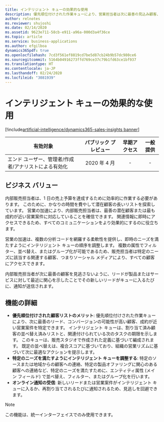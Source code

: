 ```yaml
---
title: インテリジェント キューの効果的な使用
description: 優先順位付けされた作業キューにより、営業担当者は次に最善の見込み顧客、コンバージョンの可能性が高い顧客、および成約する可能性が高い営業案件を特定できます。
author: relnotes
ms.reviewer: shujoshi
ms.date: 02/14/2020
ms.assetid: 9623e711-58cb-e911-a96a-000d3a4f36ce
ms.topic: article
ms.service: business-applications
ms.author: efgilboa
dynamics365pdf: true
ms.openlocfilehash: 7cd3f561ef8819cd7be5d87cb24b9b57dc980ce6
ms.sourcegitcommit: 5164b04916273ffd769ce37c79b1fd63ce1bf937
ms.translationtype: HT
ms.contentlocale: ja-JP
ms.lasthandoff: 02/24/2020
ms.locfileid: "3081939"
---
```

# <a name="work-effectively-with-an-intelligent-queue"></a>インテリジェント キューの効果的な使用
[!include[artificial-intelligence/dynamics365-sales-insights banner](../includes/artificial-intelligence/dynamics365-sales-insights.md)]

| 有効対象    |  パブリック プレビュー | 早期アクセス | 一般提供 | 
| ---------- | :----------: |:----------: |:----------: |
|エンド ユーザー、管理者/作成者/アナリストによる有効化|2020 年 4 月|-| -|


## <a name="business-value"></a>ビジネス バリュー
<!-- bv start -->
内部販売担当者は、1 日の売上予算を達成するために効率的に作業する必要があります。 このために、かなりの時間を費やして潜在顧客の長いリストを探索しています。 営業の加速により、内部販売担当者は、最善の潜在顧客または最も成約が近い営業案件に対応していることを確信できます。 関連情報に即時にアクセスできるため、すべてのコミュニケーションをより効果的にするのに役立ちます。 

営業の加速は、複数の分析コードを網羅する柔軟性を提供し、即時のニーズを満たすようにインテリジェント キューの順序を調整します。 複数の属性でフィルター、並べ替え、またはグループ化が可能であるため、販売担当者は特定のニーズに該当する関連する顧客、つまりソーシャル メディアにより、すべての顧客にアクセスできます。 

内部販売担当者が次に最善の顧客を見逃さないように、リードが製品またはサービスに対して最近に関心を示したことでその新しいリードがキューに入るたびに、通知が送信されます。 
<!-- bv end -->



## <a name="feature-details"></a>機能の詳細
<!--feature detail start -->
- **優先順位付けされた顧客リストのメリット**: 優先順位付けされた作業キューにより、次に最善のリード、コンバージョンの可能性が高い顧客、成約が近い営業案件を特定できます。 インテリジェント キューは、割り当て済み顧客の並べ替え済みリストと、関連付けられている次のタスクの期限を示します。 このキューは、販売スタジオで作成された定義に基づいて編成されます。 既定の並べ替えは、複合スコアに基づいており、組織の営業リズムに基づいて次に最適なアクションを提示します。
- **特定のニーズを満たすようにインテリジェント キューを調整する**: 特定のソースまたは地域からの顧客への連絡、特定の製品オファリングに関心のある顧客への連絡など、特定のニーズを満たすために、エンティティ属性 (メイン フィールド) で並べ替え、フィルター、またはグループ化を行います。
- **オンライン通知の受信**: 新しいリードまたは営業案件がインテリジェント キューに入るか、再割り当てされるたびに通知されるため、見逃しを回避できます。

<!--feature detail end -->

<!--
![Work queue](media/work-queue-form.png "Work queue") -->
<!-- Picture 1 -->

> [!NOTE]
> この機能は、統一インターフェイスでのみ使用できます。






